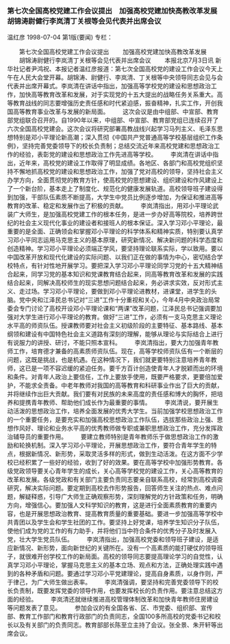 ### 第七次全国高校党建工作会议提出　加强高校党建加快高教改革发展　胡锦涛尉健行李岚清丁关根等会见代表并出席会议
温红彦
1998-07-04
第1版(要闻)
专栏：

　　第七次全国高校党建工作会议提出
　　加强高校党建加快高教改革发展
　　胡锦涛尉健行李岚清丁关根等会见代表并出席会议
　　本报北京7月3日讯  新华社记者尹鸿祝、本报记者温红彦报道：第七次全国高校党的建设工作会议今天上午在人民大会堂开幕。胡锦涛、尉健行、李岚清、丁关根等中央领导同志会见与会代表并出席开幕式。李岚清在讲话中指出，加强高等学校党的建设和思想政治工作，加快高等教育改革和发展，对于实现党的十五大提出的战略任务关系重大。高等教育战线的同志要增强历史责任感和时代紧迫感，振奋精神，扎实工作，开创我国高等教育事业改革与发展的新局面。
　　这次会议是由中组部、中宣部、教育部党组联合召开的。自1990年以来，中组部、中宣部、教育部党组已连续召开了六次全国高校党建会。这次会议将研究部署高教战线兴起学习马列主义、毛泽东思想特别是邓小平理论新高潮；深入贯彻《中国共产党普通高等学校基层组织工作条例》，坚持完善党委领导下的校长负责制；总结交流近年来高校党建和思想政治工作的经验，表彰党的建设和思想政治工作先进高等学校。
　　李岚清在讲话中指出，近年来，高校党的建设工作取得了明显成绩。各地区、各部门和高校党组织坚持不懈地抓高校党的建设和思想政治工作，加强了党对高校的领导，坚持社会主义办学方向，全面贯彻党的教育方针，使高校党的思想建设、组织建设和作风建设上了一个新台阶，基本走上了制度化、规范化的健康发展轨道。高校领导班子建设得到加强，干部队伍素质不断提高，大学生中党员比例逐步增加，为保证和推进高等教育的改革、稳定和发展作出了积极的贡献。
　　李岚清指出，用邓小平理论武装广大师生，是加强高校党建工作的根本任务，是进一步办好高等院校，培养跨世纪的社会主义现代化事业的建设者和接班人的根本保证。深入学习邓小平理论，最重要的是全面、正确领会和掌握邓小平理论的科学体系和精神实质，特别要认真学习邓小平同志运用马克思主义的基本原理，研究新情况、解决新问题的科学态度和创造精神。学习邓小平理论必须端正学风，要坚持理论联系实际，学以致用。要以中国改革开放和现代化建设的实际问题、以我们正在做的事情为中心，密切结合学校特点，有针对性地开展学习。要把深入学习邓小平理论同学习党的十五大精神结合起来，同学习党的基本知识和党课教育结合起来，同高等教育改革和发展的实践结合起来，同解决高校师生的现实思想问题结合起来，务必讲求实效，反对形式主义、走过场。学习邓小平理论，要做到邓小平理论进教材，进课堂，进学生的头脑。党中央和江泽民总书记对“三进”工作十分重视和关心，今年4月中央政治局常委会专门讨论了高校开设邓小平理论课和“两课”改革问题，江泽民总书记强调要加强对大学生进行邓小平理论的教育。做好“三进”工作，必须有一支马克思主义理论水平高的师资队伍。授课教师要对社会主义初级阶段的主要特征、基本路线、基本纲领和建设有中国特色社会主义道路有深刻的理解，能够从理论与实际结合上进行有说服力的讲授、研讨，不能只照本宣科。
　　李岚清指出，要大力加强青年教师工作，培育德才兼备的高素质师资队伍。现在，高等学校师资队伍有一个断层的问题，这既是挑战，也是机遇。在这种情况下，我们就更要特别注意培养青年教师，这已是一项不容迟缓的紧迫任务。要千方百计创造使青年人才脱颖而出的环境和条件。对青年人政治上要信任，工作上要放手使用，既要严格要求，更要倍加爱护，不能求全责备。中老年教师对我国的高等教育和科研事业作出了巨大的贡献，并将继续作出巨大贡献。我们要有对民族的未来高度的责任感和博大的胸怀，把培养和提携青年教师、帮助他们成长作为最重要的事情。
　　李岚清说，要开展生动活泼的思想政治工作，培养全面发展的优秀大学生。当前加强学校思想政治工作的一个重要任务，是要充实和加强高校思想政治工作队伍，选拔那些政治上强、思想作风好、理论和业务水平高的优秀教师做专职或兼职思想政治工作，充分发挥政治辅导员的重要作用。
　　要建立教师特别是青年教师乐于做思想政治工作的激励和轮换机制。深入学习邓小平理论，开展思想政治工作，要符合青年学生的特点，根据新情况、新形势，采取灵活多样的形式，做到生动活泼。在这方面不少学校已经积累了一些好的经验，收到了好的效果。要在高等学校中加强形势教育。各级党政领导要关心青年学生的成长，关心高等学校党的建设工作，关心高等教育的改革和发展。各级党政和有关部门主要负责同志要亲自联系高校，经常到高校调查研究，解决实际问题。要定期到高校去作形势报告，回答师生关注的热点、难点问题，解疑释惑，引导广大师生正确观察形势，深刻理解党的方针政策和任务，明确方向，增强信心。要加强人文科学知识的教育，这是进行全面素质教育的重要内容，也是开展思想政治教育、提高教育质量的重要基础。要进一步加强高等学校中共青团以及学生会和学生社团的工作。要坚持上好党课，培养学生知识分子队伍，使他们成为党的工作的有力助手，并将他们当中符合条件的优秀分子及时发展入党，壮大学生党员队伍。
　　李岚清指出，加强高校党委和领导班子建设，是适应新情况、新形势，面向新世纪的关键所在。没有一个高素质的能打硬仗的领导班子，就很难开创学校工作的新局面。高校的领导同志要提高理论学习的自觉性，认真学习邓小平理论，掌握马克思主义的基本立场、观点和方法，正确处理实践中遇到的各种矛盾和问题。要通过学习邓小平党建理论，提高自身素质，以身作则，严于律己，为广大师生做出表率。
　　李岚清强调，要坚持和完善党委领导下的校长负责制，既要发挥党委的领导作用，也要发挥校长的负责作用。要注意总结这方面的经验。
　　李岚清还就继续推进高校管理体制改革和加快青年教师住房建设等问题发表了意见。
　　参加会议的有全国各省、区、市党委、组织部、宣传部、教育工作部门和教育行政部门的负责同志，全国100多所高校的党委书记和校长以及有关部门的负责同志。教育部部长陈至立主持了会议。张全景、朱开轩等出席会议。
